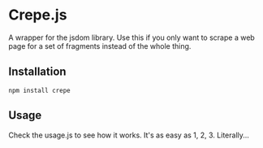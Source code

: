 # Crepe.js
A wrapper for the jsdom library. Use this if you only want to scrape a web page for a set of fragments instead of the whole thing.

## Installation
    npm install crepe

## Usage
Check the usage.js to see how it works. It's as easy as 1, 2, 3. Literally...
